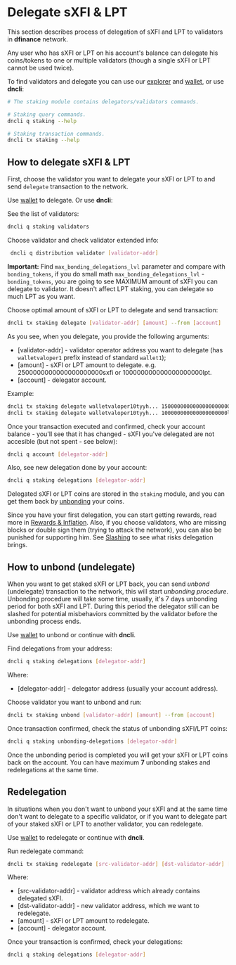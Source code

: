 # Delegate sXFI & LPT

This section describes process of delegation of sXFI and LPT to validators in **dfinance** network.

Any user who has sXFI or LPT on his account's balance can delegate his coins/tokens to one or multiple validators (though a single sXFI or LPT cannot be used twice).

To find validators and delegate you can use our [explorer](https://explorer.dfinance.co/validators) and [wallet](https://wallet.dfinance.co/), or use **dncli**:

```bash
# The staking module contains delegators/validators commands.

# Staking query commands.
dncli q staking --help

# Staking transaction commands.
dncli tx staking --help
```

## How to delegate sXFI & LPT

First, choose the validator you want to delegate your sXFI or LPT to and send `delegate` transaction to the network.

Use [wallet](https://wallet.dfinance.co/) to delegate.
Or use **dncli**:

See the list of validators:

```bash
dncli q staking validators
```

Choose validator and check validator extended info:

```bash
 dncli q distribution validator [validator-addr]
```

**Important:** Find `max_bonding_delegations_lvl` parameter and compare with `bonding_tokens`, if you do small math `max_bonding_delegations_lvl` - `bonding_tokens`, you are going to see MAXIMUM amount of sXFI you can delegate to validator. It doesn't affect LPT staking, you can delegate so much LPT as you want.

Choose optimal amount of sXFI or LPT to delegate and send transaction:

```bash
dncli tx staking delegate [validator-addr] [amount] --from [account]
```

As you see, when you delegate, you provide the following arguments:

- [validator-addr] - validator operator address you want to delegate (has `walletvaloper1` prefix instead of standard `wallet1`);
- [amount] - sXFI or LPT amount to delegate. e.g. 2500000000000000000000sxfi or 100000000000000000000lpt.
- [account] - delegator account.

Example:

```bash
dncli tx staking delegate walletvaloper10tyyh... 15000000000000000000000sxfi --from [account] # Delegate 15k sXFI.
dncli tx staking delegate walletvaloper10tyyh... 100000000000000000000lpt --from [account] # Delegate 100 LPT.
```

Once your transaction executed and confirmed, check your account balance - you'll see that it has changed - sXFI you've delegated are not accesible (but not spent - see below):

```bash
dncli q account [delegator-addr]
```

Also, see new delegation done by your account:

```bash
dncli q staking delegations [delegator-addr]
```

Delegated sXFI or LPT coins are stored in the `staking` module, and you can get them back by [unbonding](#how-to-unbond-undelegate) your coins.

Since you have your first delegation, you can start getting rewards, read more in [Rewards & Inflation](/staking/rewards_inflation.md). Also, if you choose validators, who are missing blocks or double sign them (trying to attack the network), you can also be punished for supporting him. See [Slashing](/staking/slashing.md) to see what risks delegation brings.

## How to unbond (undelegate)

When you want to get staked sXFI or LPT back, you can send *unbond* (undelegate) transaction to the network, this will start *unbonding procedure*. Unbonding procedure will take some time, usually, it's 7 days unbonding period for both sXFI and LPT. During this period the delegator still can be slashed for potential misbehaviors committed by the validator before the unbonding process ends.

Use [wallet](https://wallet.dfinance.co/) to unbond or continue with **dncli**.

Find delegations from your address:

```bash
dncli q staking delegations [delegator-addr]
```

Where:

- [delegator-addr] - delegator address (usually your account address).

Choose validator you want to unbond and run:

```bash
dncli tx staking unbond [validator-addr] [amount] --from [account]
```

Once transaction confirmed, check the status of unbonding sXFI/LPT coins:

```bash
dncli q staking unbonding-delegations [delegator-addr]
```

Once the unbonding period is completed you will get your sXFI or LPT coins back on the account. You can have maximum **7** unbonding stakes and redelegations at the same time.

## Redelegation

In situations when you don't want to unbond your sXFI and at the same time don't want to delegate to a specific validator, or if you want to delegate part of your staked sXFI or LPT to another validator, you can redelegate.

Use [wallet](https://wallet.dfinance.co/your_validators) to redelegate or continue with **dncli**.

Run redelegate command:

```bash
dncli tx staking redelegate [src-validator-addr] [dst-validator-addr] [amount] --from [account]
```

Where:

- [src-validator-addr] - validator address which already contains delegated sXFI.
- [dst-validator-addr] - new validator address, which we want to redelegate.
- [amount] - sXFI or LPT amount to redelegate.
- [account] - delegator account.

Once your transaction is confirmed, check your delegations:

```bash
dncli q staking delegations [delegator-addr]
```
